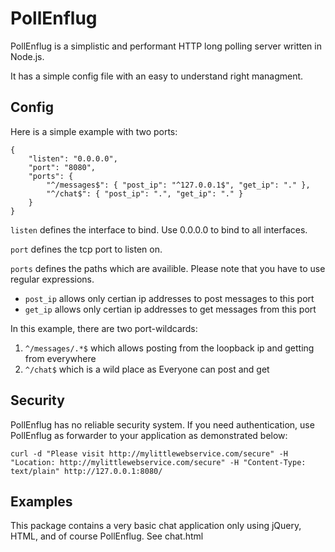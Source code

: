PollEnflug
==========

PollEnflug is a simplistic and performant HTTP long polling server written in
Node.js.

It has a simple config file with an easy to understand right managment.

Config
------
Here is a simple example with two ports:

```
{
	"listen": "0.0.0.0",
	"port": "8080",
	"ports": {
		"^/messages$": { "post_ip": "^127.0.0.1$", "get_ip": "." },
		"^/chat$": { "post_ip": ".", "get_ip": "." }
	}
}
```

`listen` defines the interface to bind. Use 0.0.0.0 to bind to all interfaces.

`port` defines the tcp port to listen on.

`ports` defines the paths which are availible. Please note that you have to use
regular expressions.
* `post_ip` allows only certian ip addresses to post messages to this port
* `get_ip` allows only certian ip addresses to get messages from this port

In this example, there are two port-wildcards: 
1. `^/messages/.*$` which allows posting from the loopback ip and getting from
everywhere
2. `^/chat$` which is a wild place as Everyone can post and get

Security
--------

PollEnflug has no reliable security system. If you need authentication, use
PollEnflug as forwarder to your application as demonstrated below:

```
curl -d "Please visit http://mylittlewebservice.com/secure" -H "Location: http://mylittlewebservice.com/secure" -H "Content-Type: text/plain" http://127.0.0.1:8080/
```

Examples
--------

This package contains a very basic chat application only using jQuery, HTML,
and of course PollEnflug. See chat.html
